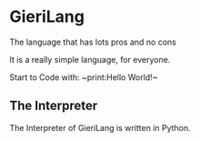# GieriLang
The language that has lots pros and no cons

It is a really simple language, for everyone.

Start to Code with:
~print:Hello World!~   

## The Interpreter
The Interpreter of GieriLang is written in Python.
